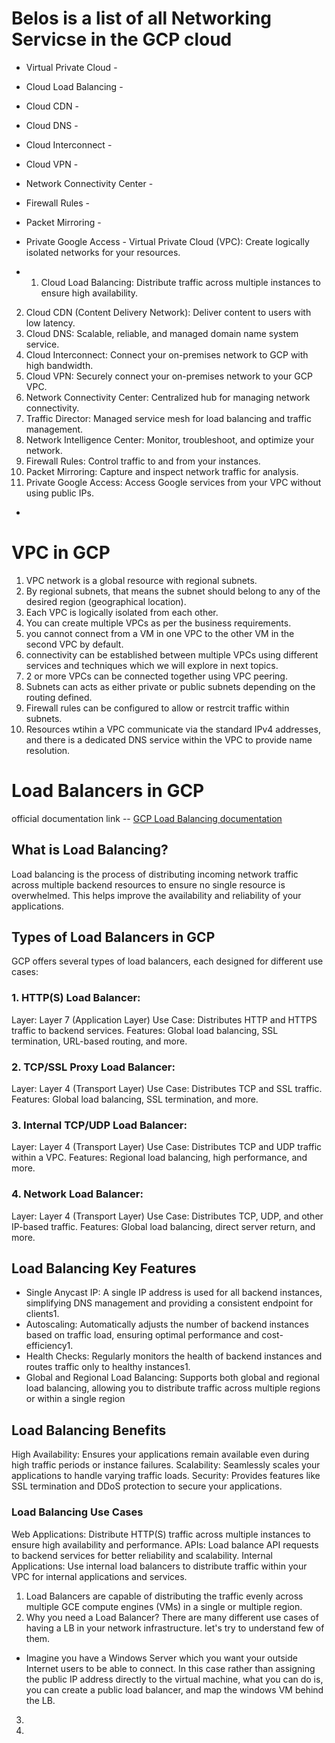 # Belos is a list of all Networking Servicse in the GCP cloud
- Virtual Private Cloud -
- Cloud Load Balancing -
- Cloud CDN -
- Cloud DNS -
- Cloud Interconnect -
- Cloud VPN -
- Network Connectivity Center -
- Firewall Rules -
- Packet Mirroring -
- Private Google Access -
  Virtual Private Cloud (VPC): Create logically isolated networks for your resources.

- 1. Cloud Load Balancing: Distribute traffic across multiple instances to ensure high availability.
2. Cloud CDN (Content Delivery Network): Deliver content to users with low latency.
3. Cloud DNS: Scalable, reliable, and managed domain name system service.
4. Cloud Interconnect: Connect your on-premises network to GCP with high bandwidth.
5. Cloud VPN: Securely connect your on-premises network to your GCP VPC.
6. Network Connectivity Center: Centralized hub for managing network connectivity.
7. Traffic Director: Managed service mesh for load balancing and traffic management.
8. Network Intelligence Center: Monitor, troubleshoot, and optimize your network.
9. Firewall Rules: Control traffic to and from your instances.
10. Packet Mirroring: Capture and inspect network traffic for analysis.
11. Private Google Access: Access Google services from your VPC without using public IPs.
- 


# VPC in GCP
1. VPC network is a global resource with regional subnets.
2. By regional subnets, that means the subnet should belong to any of the desired region (geographical location).
3. Each VPC is logically isolated from each other.
4. You can create multiple VPCs as per the business requirements.
5. you cannot connect from a VM in one VPC to the other VM in the second VPC by default.
6. connectivity can be established between multiple VPCs using different services and techniques which we will explore in next topics.
7. 2 or more VPCs can be connected together using VPC peering.
8. Subnets can acts as either private or public subnets depending on the routing defined.
9. Firewall rules can be configured to allow or restrcit traffic within subnets.
10. Resources wtihin a VPC communicate via the standard IPv4 addresses, and there is a dedicated DNS service within the VPC to provide name resolution.


# Load Balancers in GCP
official documentation link --  [GCP Load Balancing documentation](https://cloud.google.com/load-balancing/docs/load-balancing-overview)

## What is Load Balancing?
Load balancing is the process of distributing incoming network traffic across multiple backend resources to ensure no single resource is overwhelmed. This helps improve the availability and reliability of your applications.

## Types of Load Balancers in GCP
GCP offers several types of load balancers, each designed for different use cases:

### 1. HTTP(S) Load Balancer:

Layer: Layer 7 (Application Layer)
Use Case: Distributes HTTP and HTTPS traffic to backend services.
Features: Global load balancing, SSL termination, URL-based routing, and more.

### 2. TCP/SSL Proxy Load Balancer:

Layer: Layer 4 (Transport Layer)
Use Case: Distributes TCP and SSL traffic.
Features: Global load balancing, SSL termination, and more.

### 3. Internal TCP/UDP Load Balancer:

Layer: Layer 4 (Transport Layer)
Use Case: Distributes TCP and UDP traffic within a VPC.
Features: Regional load balancing, high performance, and more.

### 4. Network Load Balancer: 

Layer: Layer 4 (Transport Layer)
Use Case: Distributes TCP, UDP, and other IP-based traffic.
Features: Global load balancing, direct server return, and more.

## Load Balancing Key Features

- Single Anycast IP: A single IP address is used for all backend instances, simplifying DNS management and providing a consistent 
  endpoint for clients1.
- Autoscaling: Automatically adjusts the number of backend instances based on traffic load, ensuring optimal performance and cost-efficiency1.
- Health Checks: Regularly monitors the health of backend instances and routes traffic only to healthy instances1.
- Global and Regional Load Balancing: Supports both global and regional load balancing, allowing you to distribute traffic across 
  multiple regions or within a single region

## Load Balancing Benefits

High Availability: Ensures your applications remain available even during high traffic periods or instance failures.
Scalability: Seamlessly scales your applications to handle varying traffic loads.
Security: Provides features like SSL termination and DDoS protection to secure your applications.

### Load Balancing Use Cases
Web Applications: Distribute HTTP(S) traffic across multiple instances to ensure high availability and performance.
APIs: Load balance API requests to backend services for better reliability and scalability.
Internal Applications: Use internal load balancers to distribute traffic within your VPC for internal applications and services.

1. Load Balancers are capable of distributing the traffic evenly across multiple GCE compute engines (VMs) in a single or multiple region.
2. Why you need a Load Balancer? There are many different use cases of having a LB in your network infrastructure. let's try to understand few of them.
  - Imagine you have a Windows Server which you want your outside Internet users to be able to connect. In this case rather than assigning the public IP address directly to the virtual machine, what you can do is, you can create a public load balancer, and map the windows VM behind the LB.
3. 
12. 

